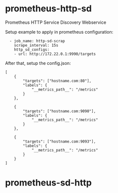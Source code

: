 # prometheus-http-sd

Prometheus HTTP Service Discovery Webservice

Setup example to apply in prometheus configuration:

```
  - job_name: http-sd-scrap
    scrape_interval: 15s
    http_sd_configs:
    - url: http://172.22.0.1:9990/targets
```

After that, setup the config.json:

```
[
    {
        "targets": ["hostname.com:80"],
        "labels": {
            "__metrics_path__": "/metrics"
        }
    },

    {
        "targets": ["hostname.com:9090"],
        "labels": {
            "__metrics_path__": "/metrics"
        }
    },

    {
        "targets": ["hostname.com:9093"],
        "labels": {
            "__metrics_path__": "/metrics"
        }
    }
]
```
# prometheus-sd-http
